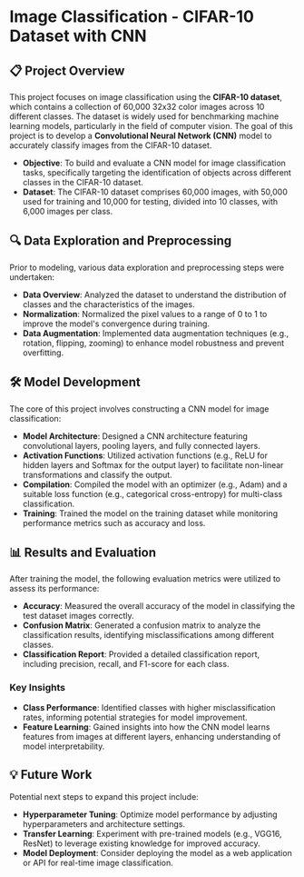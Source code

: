 # Image Classification - CIFAR-10 Dataset with CNN

## 📋 Project Overview
This project focuses on image classification using the **CIFAR-10 dataset**, which contains a collection of 60,000 32x32 color images across 10 different classes. The dataset is widely used for benchmarking machine learning models, particularly in the field of computer vision. The goal of this project is to develop a **Convolutional Neural Network (CNN)** model to accurately classify images from the CIFAR-10 dataset.

- **Objective**: To build and evaluate a CNN model for image classification tasks, specifically targeting the identification of objects across different classes in the CIFAR-10 dataset.
- **Dataset**: The CIFAR-10 dataset comprises 60,000 images, with 50,000 used for training and 10,000 for testing, divided into 10 classes, with 6,000 images per class.

## 🔍 Data Exploration and Preprocessing
Prior to modeling, various data exploration and preprocessing steps were undertaken:

- **Data Overview**: Analyzed the dataset to understand the distribution of classes and the characteristics of the images.
- **Normalization**: Normalized the pixel values to a range of 0 to 1 to improve the model's convergence during training.
- **Data Augmentation**: Implemented data augmentation techniques (e.g., rotation, flipping, zooming) to enhance model robustness and prevent overfitting.

## 🛠️ Model Development
The core of this project involves constructing a CNN model for image classification:

- **Model Architecture**: Designed a CNN architecture featuring convolutional layers, pooling layers, and fully connected layers.
- **Activation Functions**: Utilized activation functions (e.g., ReLU for hidden layers and Softmax for the output layer) to facilitate non-linear transformations and classify the output.
- **Compilation**: Compiled the model with an optimizer (e.g., Adam) and a suitable loss function (e.g., categorical cross-entropy) for multi-class classification.
- **Training**: Trained the model on the training dataset while monitoring performance metrics such as accuracy and loss.

## 📊 Results and Evaluation
After training the model, the following evaluation metrics were utilized to assess its performance:

- **Accuracy**: Measured the overall accuracy of the model in classifying the test dataset images correctly.
- **Confusion Matrix**: Generated a confusion matrix to analyze the classification results, identifying misclassifications among different classes.
- **Classification Report**: Provided a detailed classification report, including precision, recall, and F1-score for each class.

### Key Insights
- **Class Performance**: Identified classes with higher misclassification rates, informing potential strategies for model improvement.
- **Feature Learning**: Gained insights into how the CNN model learns features from images at different layers, enhancing understanding of model interpretability.

## 💡 Future Work
Potential next steps to expand this project include:

- **Hyperparameter Tuning**: Optimize model performance by adjusting hyperparameters and architecture settings.
- **Transfer Learning**: Experiment with pre-trained models (e.g., VGG16, ResNet) to leverage existing knowledge for improved accuracy.
- **Model Deployment**: Consider deploying the model as a web application or API for real-time image classification.
